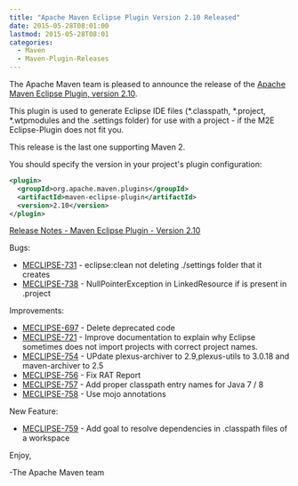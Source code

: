 ```yaml
---
title: "Apache Maven Eclipse Plugin Version 2.10 Released"
date: 2015-05-28T08:01:00
lastmod: 2015-05-28T08:01
categories:
  - Maven
  - Maven-Plugin-Releases
---
```

The Apache Maven team is pleased to announce the release of the 
[Apache Maven Eclipse Plugin, version 2.10](http://maven.apache.org/plugins/maven-eclipse-plugin/).


This plugin is used to generate Eclipse IDE files (*.classpath, *.project,
*.wtpmodules and the .settings folder) for use with a project - if the M2E
Eclipse-Plugin does not fit you.

This release is the last one supporting Maven 2.

You should specify the version in your project's plugin configuration:

```xml
<plugin>
  <groupId>org.apache.maven.plugins</groupId>
  <artifactId>maven-eclipse-plugin</artifactId>
  <version>2.10</version>
</plugin>
```
<!-- more -->

[Release Notes - Maven Eclipse Plugin - Version 2.10](https://issues.apache.org/jira/secure/ReleaseNote.jspa?projectId=12317423&version=12330751)

Bugs:

 * [MECLIPSE-731](https://issues.apache.org/jira/browse/MECLIPSE-731) - eclipse:clean not deleting ./settings folder that it creates
 * [MECLIPSE-738](https://issues.apache.org/jira/browse/MECLIPSE-738) - NullPointerException in LinkedResource if <locationURI> is present in .project

Improvements:

 * [MECLIPSE-697](https://issues.apache.org/jira/browse/MECLIPSE-697) - Delete deprecated code
 * [MECLIPSE-721](https://issues.apache.org/jira/browse/MECLIPSE-721) - Improve documentation to explain why Eclipse sometimes does not import projects with correct project names.
 * [MECLIPSE-754](https://issues.apache.org/jira/browse/MECLIPSE-754) - UPdate plexus-archiver to 2.9,plexus-utils to 3.0.18 and maven-archiver to 2.5
 * [MECLIPSE-756](https://issues.apache.org/jira/browse/MECLIPSE-756) - Fix RAT Report
 * [MECLIPSE-757](https://issues.apache.org/jira/browse/MECLIPSE-757) - Add proper classpath entry names for Java 7 / 8
 * [MECLIPSE-758](https://issues.apache.org/jira/browse/MECLIPSE-758) - Use mojo annotations

New Feature:

 * [MECLIPSE-759](https://issues.apache.org/jira/browse/MECLIPSE-759) - Add goal to resolve dependencies in .classpath files of a workspace

Enjoy,

-The Apache Maven team


